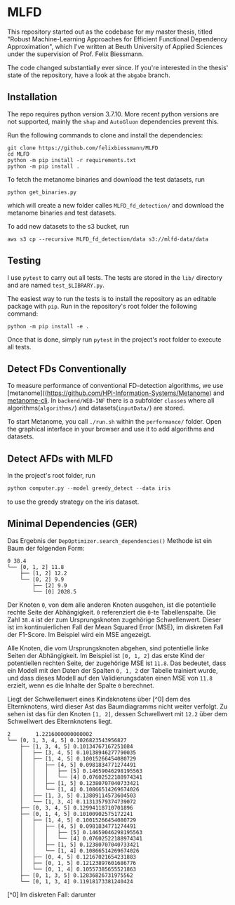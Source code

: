 # MLFD
This repository started out as the codebase for my master thesis, titled "Robust Machine-Learning Approaches for Efficient Functional Dependency Approximation", which I've written at Beuth University of Applied Sciences under the supervision of Prof. Felix Biessmann.

The code changed substantially ever since. If you're interested in the thesis' state of the repository, have a look at the `abgabe` branch.

## Installation
The repo requires python version 3.7.10. More recent python versions are not supported, mainly the `shap` and `AutoGluon` dependencies prevent this.

Run the following commands to clone and install the dependencies:

```
git clone https://github.com/felixbiessmann/MLFD
cd MLFD
python -m pip install -r requirements.txt
python -m pip install .
```

To fetch the metanome binaries and download the test datasets, run

```
python get_binaries.py
```

which will create a new folder calles `MLFD_fd_detection/` and download the metanome binaries and test datasets.

To add new datasets to the s3 bucket, run

```
aws s3 cp --recursive MLFD_fd_detection/data s3://mlfd-data/data
```

## Testing
I use `pytest` to carry out all tests. The tests are stored in the `lib/` directory and are named `test_$LIBRARY.py`.

The easiest way to run the tests is to install the repository as an editable package with `pip`. Run in the repository's root folder the following command:

```
python -m pip install -e .
```

Once that is done, simply run `pytest` in the project's root folder to execute all tests.


## Detect FDs Conventionally
To measure performance of conventional FD-detection algorithms, we use [metanome]((https://github.com/HPI-Information-Systems/Metanome) and [metanome-cli](https://github.com/sekruse/metanome-cli). In `backend/WEB-INF` there is a subfolder `classes` where all algorithms(`algorithms/`) and datasets(`inputData/`) are stored.

To start Metanome, you call `./run.sh` within the `performance/` folder. Open the graphical interface in your browser and use it to add algorithms and datasets.


## Detect AFDs with MLFD
In the project's root folder, run
```python
python computer.py --model greedy_detect --data iris
```
to use the greedy strategy on the iris dataset.

## Minimal Dependencies (GER)

Das Ergebnis der `DepOptimizer.search_dependencies()` Methode ist ein Baum der folgenden Form:

```
0 38.4
└── [0, 1, 2] 11.8
    ├── [1, 2] 12.2
    └── [0, 2] 9.9
        ├── [2] 9.9
        └── [0] 2028.5
```
Der Knoten `0`, von dem alle anderen Knoten ausgehen, ist die potentielle rechte Seite der Abhängigkeit. `0` referenziert die `0`-te Tabellenspalte. Die Zahl `38.4` ist der zum Ursprungsknoten zugehörige Schwellenwert. Dieser ist im kontinuierlichen Fall der Mean Squared Error (MSE), im diskreten Fall der F1-Score. Im Beispiel wird ein MSE angezeigt.

Alle Knoten, die vom Ursprungsknoten abgehen, sind potentielle linke Seiten der Abhängigkeit. Im Beispiel ist `[0, 1, 2]` das erste Kind der potentiellen rechten Seite, der zugehörige MSE ist `11.8`. Das bedeutet, dass ein Modell mit den Daten der Spalten `0, 1, 2` der Tabelle trainiert wurde, und dass dieses Modell auf den Validierungsdaten einen MSE von `11.8` erzielt, wenn es die Inhalte der Spalte `0` berechnet.

Liegt der Schwellenwert eines Kindsknotens über [^0] dem des Elternknotens, wird dieser Ast das Baumdiagramms nicht weiter verfolgt. Zu sehen ist das für den Knoten `[1, 2]`, dessen Schwellwert mit `12.2` über dem Schwellwert des Elternknotens liegt.

```
2        1.2216000000000002
└── [0, 1, 3, 4, 5] 0.1026823543956827
    ├── [1, 3, 4, 5] 0.10134767167251084
    │   ├── [3, 4, 5] 0.10138946277790035
    │   ├── [1, 4, 5] 0.10015266454080729
    │   │   ├── [4, 5] 0.0981834771274491
    │   │   │   ├── [5] 0.14659046298195563
    │   │   │   └── [4] 0.07602522188974341
    │   │   ├── [1, 5] 0.12380707040733421
    │   │   └── [1, 4] 0.10866514269674026
    │   ├── [1, 3, 5] 0.13809114573604503
    │   └── [1, 3, 4] 0.11313579374739072
    ├── [0, 3, 4, 5] 0.12994118710701896
    ├── [0, 1, 4, 5] 0.10100902575172241
    │   ├── [1, 4, 5] 0.10015266454080729
    │   │   ├── [4, 5] 0.0981834771274491
    │   │   │   ├── [5] 0.14659046298195563
    │   │   │   └── [4] 0.07602522188974341
    │   │   ├── [1, 5] 0.12380707040733421
    │   │   └── [1, 4] 0.10866514269674026
    │   ├── [0, 4, 5] 0.12167021654231883
    │   ├── [0, 1, 5] 0.12123897601686776
    │   └── [0, 1, 4] 0.10557385655521863
    ├── [0, 1, 3, 5] 0.12836826731975562
    └── [0, 1, 3, 4] 0.11918173381240424
```

[^0] Im diskreten Fall: darunter
